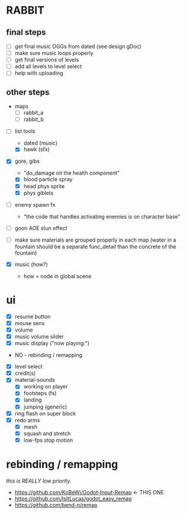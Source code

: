 # RABBIT

## final steps

- [ ] get final music OGGs from dated (see design gDoc)
- [ ] make sure music loops properly
- [ ] get final versions of levels
- [ ] add all levels to level select
- [ ] help with uploading

## other steps

- maps
  - [ ] rabbit_a
  - [ ] rabbit_b
- [ ] list tools
  - dated (music)
  - [x] hawk (sfx)
- [x] gore, gibs
  - "do_damage on the health component"
  - [x] blood particle spray
  - [x] head phys sprite
  - [x] phys giblets
- [ ] enemy spawn fx
  - "the code that handles activating enemies is on character base"
- [ ] goon AOE stun effect
- [ ] make sure materials are grouped properly in each map (water in a fountain should be a separate func_detail than the concrete of the fountain)

- [x] music (how?)
  - how = node in global scene

# ui

- [x] resume button
- [x] mouse sens
- [x] volume
- [x] music volume slider
- [x] music display ("now playing:")
- NO - rebinding / remapping
- [x] level select
- [x] credit(s)
- [x] material-sounds
  - [x] working on player
  - [x] footsteps (fs)
  - [x] landing
  - [x] jumping (generic)
- [x] ring flash on super block
- [x] redo arms
  - [x] mesh
  - [x] squash and stretch
  - [x] low-fps stop motion

# rebinding / remapping

_this is REALLY low priority._

- https://github.com/KoBeWi/Godot-Input-Remap <- THIS ONE
- https://github.com/IsItLucas/godot_easy_remap
- https://github.com/bend-n/remap
